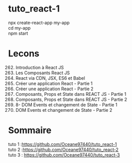 # tuto_react-1
npx create-react-app my-app<br>
cd my-app<br>
npm start<br>

# Lecons


262. Introduction à React JS <br>
263. Les Composants React JS<br>
264. React via CDN, JSX, ES6 et Babel<br>
265. Créer une application React - Partie 1<br>
266. Créer une application React - Partie 2<br>
267. Composants, Props et State dans REACT JS - Partie 1<br>
268. Composants, Props et State dans REACT JS - Partie 2<br>
269. 8- DOM Events et changement de State - Partie 1<br>
270. DOM Events et changement de State - Partie 2<br>

# Sommaire
tuto 1 :https://github.com/Oceane97440/tuto_react-1<br>
tuto 2 :https://github.com/Oceane97440/tuto_react-2<br>
tuto 3 : https://github.com/Oceane97440/tuto_react-3<br>


